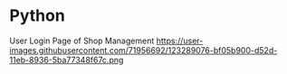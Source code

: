 # Python

User Login Page of Shop Management
https://user-images.githubusercontent.com/71956692/123289076-bf05b900-d52d-11eb-8936-5ba77348f67c.png
